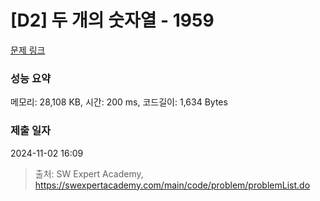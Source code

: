 # [D2] 두 개의 숫자열 - 1959 

[문제 링크](https://swexpertacademy.com/main/code/problem/problemDetail.do?contestProbId=AV5PpoFaAS4DFAUq) 

### 성능 요약

메모리: 28,108 KB, 시간: 200 ms, 코드길이: 1,634 Bytes

### 제출 일자

2024-11-02 16:09



> 출처: SW Expert Academy, https://swexpertacademy.com/main/code/problem/problemList.do